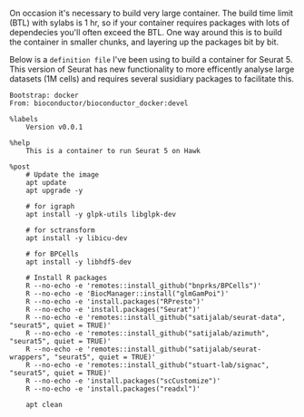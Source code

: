 
On occasion it's necessary to build very large container. The build time limit (BTL) with sylabs is 1 hr, 
so if your container requires packages with lots of dependecies you'll often exceed the BTL. One way
around this is to build the container in smaller chunks, and layering up the packages bit by bit.

Below is a `definition file` I've been using to build a container for Seurat 5. This version of
Seurat has new functionality to more efficently analyse large datasets (1M cells) and requires
several susidiary packages to facilitate this.



```
Bootstrap: docker
From: bioconductor/bioconductor_docker:devel

%labels
    Version v0.0.1

%help
    This is a container to run Seurat 5 on Hawk

%post
    # Update the image
    apt update
    apt upgrade -y

    # for igraph
    apt install -y glpk-utils libglpk-dev

    # for sctransform
    apt install -y libicu-dev

    # for BPCells
    apt install -y libhdf5-dev

    # Install R packages
    R --no-echo -e 'remotes::install_github("bnprks/BPCells")'
    R --no-echo -e 'BiocManager::install("glmGamPoi")'
    R --no-echo -e 'install.packages("RPresto")'
    R --no-echo -e 'install.packages("Seurat")'
    R --no-echo -e 'remotes::install_github("satijalab/seurat-data", "seurat5", quiet = TRUE)'
    R --no-echo -e 'remotes::install_github("satijalab/azimuth", "seurat5", quiet = TRUE)'
    R --no-echo -e 'remotes::install_github("satijalab/seurat-wrappers", "seurat5", quiet = TRUE)'
    R --no-echo -e 'remotes::install_github("stuart-lab/signac", "seurat5", quiet = TRUE)'
    R --no-echo -e 'install.packages("scCustomize")'
    R --no-echo -e 'install.packages("readxl")'

    apt clean
```
